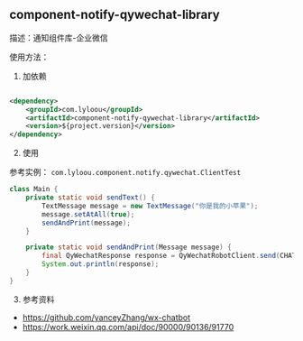 ## component-notify-qywechat-library

描述：通知组件库-企业微信

使用方法：

1. 加依赖

```xml

<dependency>
    <groupId>com.lyloou</groupId>
    <artifactId>component-notify-qywechat-library</artifactId>
    <version>${project.version}</version>
</dependency>
```

2. 使用

参考实例： `com.lyloou.component.notify.qywechat.ClientTest`

```java
class Main {
    private static void sendText() {
        TextMessage message = new TextMessage("你是我的小苹果");
        message.setAtAll(true);
        sendAndPrint(message);
    }

    private static void sendAndPrint(Message message) {
        final QyWechatResponse response = QyWechatRobotClient.send(CHATBOT_WEBHOOK, message);
        System.out.println(response);
    }
}
```

3. 参考资料

- https://github.com/yanceyZhang/wx-chatbot
- https://work.weixin.qq.com/api/doc/90000/90136/91770
